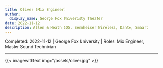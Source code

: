 ```yaml
---
title: Oliver (Mix Engineer)
author:
  display_name: George Fox Univeristy Theater
date: 2022-11-12
description: Allen & Heath SQ5, Sennheiser Wireless, Dante, Smaart
---
```

Completed: 2022-11-12 | George Fox University | Roles: Mix Engineer, Master Sound Technician

---

{{< imagewithtext img="/assets/oliver.jpg" >}}